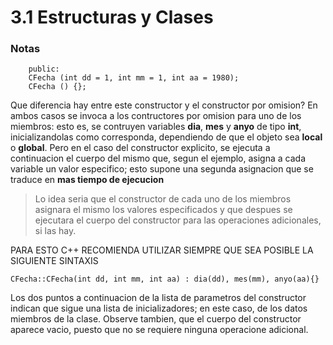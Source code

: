 # 3.1 Estructuras y Clases
### Notas

```
	public:
    CFecha (int dd = 1, int mm = 1, int aa = 1980);
    CFecha () {};
```

Que diferencia hay entre este constructor y el constructor por omision?
En ambos casos se invoca a los contructores por omision para uno de los 
miembros: esto es, se contruyen variables **dia**, **mes** y **anyo** de tipo **int**,
inicializandolas como corresponda, dependiendo de que el objeto sea **local**
o **global**.
    Pero en el caso del constructor explicito, se ejecuta a continuacion
el cuerpo del mismo que, segun el ejemplo, asigna a cada variable un valor 
especifico; esto supone una segunda asignacion que se traduce en 
**mas tiempo de ejecucion**

>Lo idea seria que el constructor de cada uno de los miembros asignara
el mismo los valores especificados y que despues se ejecutara el cuerpo del 
constructor para las operaciones adicionales, si las hay.

PARA ESTO C++ RECOMIENDA UTILIZAR SIEMPRE QUE SEA POSIBLE LA SIGUIENTE
SINTAXIS

```
CFecha::CFecha(int dd, int mm, int aa) : dia(dd), mes(mm), anyo(aa){}
```
Los dos puntos a continuacion de la lista de parametros del constructor
indican que sigue una lista de inicializadores; en este caso, de los datos
miembros de la clase. Observe tambien, que el cuerpo del constructor aparece vacio, puesto
que no se requiere ninguna operacione adicional.
